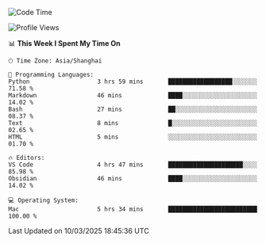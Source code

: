 <!--START_SECTION:waka-->
![Code Time](http://img.shields.io/badge/Code%20Time-543%20hrs%2055%20mins-blue)

![Profile Views](http://img.shields.io/badge/Profile%20Views-2-blue)

📊 **This Week I Spent My Time On** 

```text
🕑︎ Time Zone: Asia/Shanghai

💬 Programming Languages: 
Python                   3 hrs 59 mins       ██████████████████░░░░░░░   71.58 % 
Markdown                 46 mins             ████░░░░░░░░░░░░░░░░░░░░░   14.02 % 
Bash                     27 mins             ██░░░░░░░░░░░░░░░░░░░░░░░   08.37 % 
Text                     8 mins              █░░░░░░░░░░░░░░░░░░░░░░░░   02.65 % 
HTML                     5 mins              ░░░░░░░░░░░░░░░░░░░░░░░░░   01.70 % 

🔥 Editors: 
VS Code                  4 hrs 47 mins       █████████████████████░░░░   85.98 % 
Obsidian                 46 mins             ████░░░░░░░░░░░░░░░░░░░░░   14.02 % 

💻 Operating System: 
Mac                      5 hrs 34 mins       █████████████████████████   100.00 % 
```


 Last Updated on 10/03/2025 18:45:36 UTC
<!--END_SECTION:waka-->
